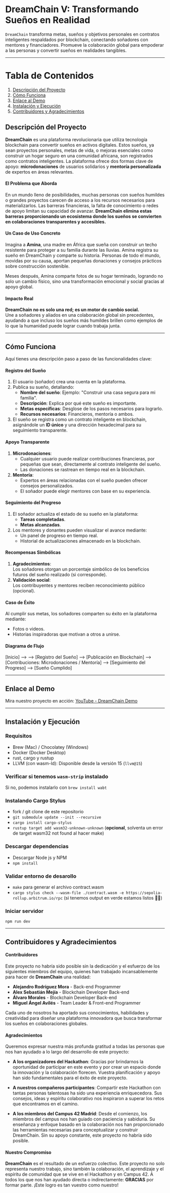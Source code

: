 # DreamChain V: Transformando Sueños en Realidad

`DreamChain` transforma metas, sueños y objetivos personales en contratos inteligentes respaldados por blockchain, conectando soñadores con mentores y financiadores. Promueve la colaboración global para empoderar a las personas y convertir sueños en realidades tangibles.

---------------------------------------------------------------------------------------------------------------------------------


# Tabla de Contenidos
1. [Descripción del Proyecto](#descripción-del-proyecto)
2. [Cómo Funciona](#cómo-funciona)
3. [Enlace al Demo](#enlace-al-demo)
5. [Instalación y Ejecución](#instalación-y-ejecución)
7. [Contribuidores y Agradecimientos](#contribuidores)



## Descripción del Proyecto

**DreamChain** es una plataforma revolucionaria que utiliza tecnología blockchain para convertir sueños en activos digitales. Estos sueños, ya sean proyectos personales, metas de vida, o mejoras esenciales como construir un hogar seguro en una comunidad africana, son registrados como contratos inteligentes. La plataforma ofrece dos formas clave de apoyo: **microdonaciones** de usuarios solidarios y **mentoría personalizada** de expertos en áreas relevantes.



#### El Problema que Aborda

En un mundo lleno de posibilidades, muchas personas con sueños humildes o grandes proyectos carecen de acceso a los recursos necesarios para materializarlos. Las barreras financieras, la falta de conocimiento o redes de apoyo limitan su capacidad de avanzar. **DreamChain elimina estas barreras proporcionando un ecosistema donde los sueños se convierten en colaboraciones transparentes y accesibles.**

#### Un Caso de Uso Concreto

Imagina a **Amina**, una madre en África que sueña con construir un techo resistente para proteger a su familia durante las lluvias. Amina registra su sueño en DreamChain y comparte su historia. Personas de todo el mundo, movidas por su causa, aportan pequeñas donaciones y consejos prácticos sobre construcción sostenible.  

Meses después, Amina comparte fotos de su hogar terminado, logrando no solo un cambio físico, sino una transformación emocional y social gracias al apoyo global.


#### Impacto Real

**DreamChain no es solo una red; es un motor de cambio social.**  
Une a soñadores y aliados en una colaboración global sin precedentes, ayudando a que incluso los sueños más humildes brillen como ejemplos de lo que la humanidad puede lograr cuando trabaja junta.

---------------------------------------------------------------------------------------------------------------------------------

## Cómo Funciona

Aquí tienes una descripción paso a paso de las funcionalidades clave:

#### Registro del Sueño
1. El usuario (soñador) crea una cuenta en la plataforma.
2. Publica su sueño, detallando:
   - **Nombre del sueño**: Ejemplo: "Construir una casa segura para mi familia".
   - **Descripción**: Explica por qué este sueño es importante.
   - **Metas específicas**: Desglose de los pasos necesarios para lograrlo.
   - **Recursos necesarios**: Financieros, mentoría o ambos.
3. El sueño se registra como un contrato inteligente en blockchain, asignándole un **ID único** y una dirección hexadecimal para su seguimiento transparente.


#### Apoyo Transparente
1. **Microdonaciones**:
   - Cualquier usuario puede realizar contribuciones financieras, por pequeñas que sean, directamente al contrato inteligente del sueño.
   - Las donaciones se rastrean en tiempo real en la blockchain.
2. **Mentoría**:
   - Expertos en áreas relacionadas con el sueño pueden ofrecer consejos personalizados.
   - El soñador puede elegir mentores con base en su experiencia.


#### Seguimiento del Progreso
1. El soñador actualiza el estado de su sueño en la plataforma:
   - **Tareas completadas**.
   - **Metas alcanzadas**.
2. Los mentores y donantes pueden visualizar el avance mediante:
   - Un panel de progreso en tiempo real.
   - Historial de actualizaciones almacenado en la blockchain.


#### Recompensas Simbólicas
1. **Agradecimientos**:  
   Los soñadores otorgan un porcentaje simbólico de los beneficios futuros del sueño realizado (si corresponde).
2. **Validación social**:  
   Los contribuyentes y mentores reciben reconocimiento público (opcional).


#### Caso de Éxito
Al cumplir sus metas, los soñadores comparten su éxito en la plataforma mediante:
- Fotos o videos.
- Historias inspiradoras que motivan a otros a unirse.


#### Diagrama de Flujo

[Inicio] -->
		 --> [Registro del Sueño]
		 --> [Publicación en Blockchain]
		 --> [Contribuciones: Microdonaciones / Mentoría]
		 --> [Seguimiento del Progreso]
		 --> [Sueño Cumplido]

---

## Enlace al Demo

Mira nuestro proyecto en acción: [YouTube - DreamChain Demo](https://www.youtube.com/watch?v=vGkhYBmGTvo)

---

## Instalación y Ejecución

### Requisitos

- Brew (Mac) / Chocolatey (Windows)
- Docker (Docker Desktop)
- rust, cargo y rustup
- LLVM (con wasm-ld): Disponible desde la versión 15 (`llvm@15`)

### Verificar si tenemos `wasm-strip` instalado

Si no, podemos instalarlo con `brew install wabt`

### Instalando Cargo Stylus

- fork / git clone de este repositorio
- `git submodule update --init --recursive`
- `cargo install cargo-stylus`
- `rustup target add wasm32-unknown-unknown` (**opcional**, solventa un error de target wasm32 not found al hacer make)

### Descargar dependencias

- Descargar Node js y NPM
- `npm install`

### Validar entorno de desarollo

- `make` para generar el archivo contract.wasm
- `cargo stylus check --wasm-file ./contract.wasm -e https://sepolia-rollup.arbitrum.io/rpc` (si tenemos output en verde estamos listos 🚀🚀)

### Iniciar servidor

`npm run dev`

---

## **Contribuidores y Agradecimientos**

#### **Contribuidores**
Este proyecto no habría sido posible sin la dedicación y el esfuerzo de los siguientes miembros del equipo, quienes han trabajado incansablemente para hacer de **DreamChain** una realidad:

- **Alejandro Rodríguez Mora** - Back-end Programmer
- **Alex Sebastián Mejía** - Blockchain Developer Back-end
- **Álvaro Morales** - Blockchain Developer Back-end
- **Miguel Ángel Avilés** - Team Leader & Front-end Programmer

Cada uno de nosotros ha aportado sus conocimientos, habilidades y creatividad para diseñar una plataforma innovadora que busca transformar los sueños en colaboraciones globales.

#### **Agradecimientos**
Queremos expresar nuestra más profunda gratitud a todas las personas que nos han ayudado a lo largo del desarrollo de este proyecto:

- **A los organizadores del Hackathon**: Gracias por brindarnos la oportunidad de participar en este evento y por crear un espacio donde la innovación y la colaboración florecen. Vuestra planificación y apoyo han sido fundamentales para el éxito de este proyecto.

- **A nuestros compañeros participantes**: Compartir este Hackathon con tantas personas talentosas ha sido una experiencia enriquecedora. Sus consejos, ideas y espíritu colaborativo nos inspiraron a superar los retos que encontramos en el camino.

- **A los miembros del Campus 42 Madrid**: Desde el comienzo, los miembros del campus nos han guiado con paciencia y sabiduría. Su enseñanza y enfoque basado en la colaboración nos han proporcionado las herramientas necesarias para conceptualizar y construir DreamChain. Sin su apoyo constante, este proyecto no habría sido posible.

#### **Nuestro Compromiso**
**DreamChain** es el resultado de un esfuerzo colectivo. Este proyecto no solo representa nuestro trabajo, sino también la colaboración, el aprendizaje y el espíritu de comunidad que se vive en el Hackathon y en Campus 42. A todos los que nos han ayudado directa o indirectamente: **GRACIAS** por formar parte. ¡Este logro es tan vuestro como nuestro!
